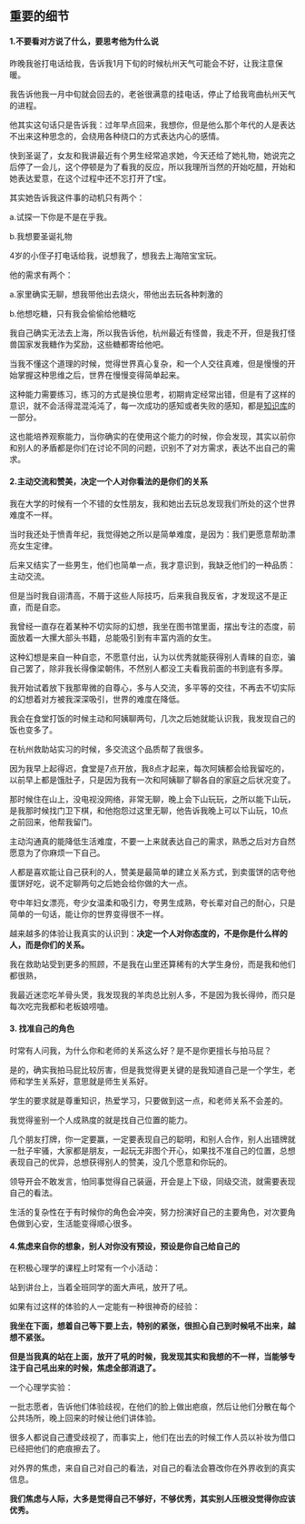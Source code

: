 ## 重要的细节

#### 1.不要看对方说了什么，要思考他为什么说

昨晚我爸打电话给我，告诉我1月下旬的时候杭州天气可能会不好，让我注意保暖。

我告诉他我一月中旬就会回去的，老爸很满意的挂电话，停止了给我弯曲杭州天气的进程。

他其实这句话只是告诉我：过年早点回来，我想你，但是他么那个年代的人是表达不出来这种思念的，会绕用各种绕口的方式表达内心的感情。

快到圣诞了，女友和我讲最近有个男生经常追求她，今天还给了她礼物，她说完之后停了一会儿，这个停顿是为了看我的反应，所以我理所当然的开始吃醋，开始和她表达爱意，在这个过程中还不忘打开了t宝。

其实她告诉我这件事的动机只有两个：

a.试探一下你是不是在乎我。

b.我想要圣诞礼物

4岁的小侄子打电话给我，说想我了，想我去上海陪宝宝玩。

他的需求有两个：

a.家里确实无聊，想我带他出去烧火，带他出去玩各种刺激的

b.他想吃糖，只有我会偷偷给他糖吃

我自己确实无法去上海，所以我告诉他，杭州最近有怪兽，我走不开，但是我打怪兽国家发我糖作为奖励，这些糖都寄给他吧。

当我不懂这个道理的时候，觉得世界真心复杂，和一个人交往真难，但是慢慢的开始掌握这种思维之后，世界在慢慢变得简单起来。

这种能力需要练习，练习的方式是换位思考，初期肯定经常出错，但是有了这样的意识，就不会活得混混沌沌了，每一次成功的感知或者失败的感知，都是[知识库](https://www.zhihu.com/search?q=知识库&search_source=Entity&hybrid_search_source=Entity&hybrid_search_extra={"sourceType"%3A"answer"%2C"sourceId"%3A78174299})的一部分。

这也能培养观察能力，当你确实的在使用这个能力的时候，你会发现，其实以前你和别人的矛盾都是你们在讨论不同的问题，识别不了对方需求，表达不出自己的需求。



#### 2.主动交流和赞美，决定一个人对你看法的是你们的关系

我在大学的时候有一个不错的女性朋友，我和她出去玩总发现我们所处的这个世界难度不一样。

当时我还处于愤青年纪，我觉得她之所以是简单难度，是因为：我们更愿意帮助漂亮女生定律。

后来又结实了一些男生，他们也简单一点，我才意识到，我缺乏他们的一种品质：主动交流。

但是当时我自诩清高，不屑于这些人际技巧，后来我自我反省，才发现这不是正直，而是自恋。

我曾经一直存在着某种不切实际的幻想，我坐在图书馆里面，摆出专注的态度，前面放着一大摞大部头书籍，总能吸引到有丰富内涵的女生。

这种幻想是来自一种自恋，不愿意付出，认为以优秀就能获得别人青睐的自恋，骗自己罢了，除非我长得像梁朝伟，不然别人都没工夫看我前面的书到底有多厚。

我开始试着放下我那卑微的自尊心，多与人交流，多平等的交往，不再去不切实际的幻想着对方被我深深吸引，世界的难度在降低。

我会在食堂打饭的时候主动和阿姨聊两句，几次之后她就能认识我，我发现自己的饭也变多了。

在杭州救助站实习的时候，多交流这个品质帮了我很多。

因为我早上起得迟，食堂是7点开放，我8点才起来，每次阿姨都会给我留吃的，以前早上都是饿肚子，只是因为我有一次和阿姨聊了聊各自的家庭之后状况变了。

那时候住在山上，没电视没网络，非常无聊，晚上会下山玩玩，之所以能下山玩，是我那时候找门卫下棋，和他抱怨过这里无聊，他告诉我晚上可以下山玩，10点之前回来，他帮我留门。

主动沟通真的能降低生活难度，不要一上来就表达自己的需求，熟悉之后对方自然愿意为了你麻烦一下自己。

人都是喜欢能让自己获利的人，赞美是最简单的建立关系方式，到卖蛋饼的店夸他蛋饼好吃，说不定聊两句之后她会给你做的大一点。

夸中年妇女漂亮，夸少女温柔和吸引力，夸男生成熟，夸长辈对自己的耐心，只是简单的一句话，能让你的世界变得很不一样。

越来越多的体验让我真实的认识到：**决定一个人对你态度的，不是你是什么样的人，而是你们的关系。**

我在救助站受到更多的照顾，不是我在山里还算稀有的大学生身份，而是我和他们都很熟，

我最近迷恋吃羊骨头煲，我发现我的羊肉总比别人多，不是因为我长得帅，而只是每次吃完我都和老板娘唠嗑。

#### 3. 找准自己的角色

时常有人问我，为什么你和老师的关系这么好？是不是你更擅长与拍马屁？

是的，确实我拍马屁比较厉害，但是我觉得更关键的是我知道自己是一个学生，老师和学生关系好，意思就是师生关系好。

学生的要求就是尊重知识，热爱学习，只要做到这一点，和老师关系不会差的。

我觉得鉴别一个人成熟度的就是找自己位置的能力。

几个朋友打牌，你一定要赢，一定要表现自己的聪明，和别人合作，别人出错牌就一肚子牢骚，大家都是朋友，一起玩无非图个开心，如果找不准自己的位置，总想表现自己的优异，总想获得别人的赞美，没几个愿意和你玩的。

领导开会不敢发言，怕同事觉得自己装逼，开会是上下级，同级交流，就需要表现自己的看法。

生活的复杂性在于有时候你的角色会冲突，努力扮演好自己的主要角色，对次要角色做到心安，生活能变得顺心很多。

#### 4.焦虑来自你的想象，别人对你没有预设，预设是你自己给自己的

在积极心理学的课程上时常有一个小活动：

站到讲台上，当着全班同学的面大声吼，放开了吼。

如果有过这样的体验的人一定能有一种很神奇的经验：

**我坐在下面，想着自己等下要上去，特别的紧张，很担心自己到时候吼不出来，越想不紧张。**

**但是当我真的站在上面，放开了吼的时候，我发现其实和我想的不一样，当能够专注于自己吼出来的时候，焦虑全部消退了。**

一个心理学实验：

一批志愿者，告诉他们体验歧视，在他们的脸上做出疤痕，然后让他们分散在每个公共场所，晚上回来的时候让他们讲体验。

很多人都说自己遭受歧视了，而事实上，他们在出去的时候工作人员以补妆为借口已经把他们的疤痕擦去了。

对外界的焦虑，来自自己对自己的看法，对自己的看法会篡改你在外界收到的真实信息。

**我们焦虑与人际，大多是觉得自己不够好，不够优秀，其实别人压根没觉得你应该优秀。** 
